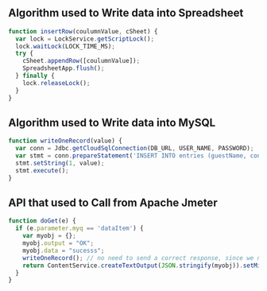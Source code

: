 ## Algorithm used to Write data into Spreadsheet

```javascript
function insertRow(coulumnValue, cSheet) {
  var lock = LockService.getScriptLock();
  lock.waitLock(LOCK_TIME_MS);
  try { 
    cSheet.appendRow([coulumnValue]);
    SpreadsheetApp.flush();
  } finally {
    lock.releaseLock();
  }
}
```

## Algorithm used to Write data into MySQL

```javascript
function writeOneRecord(value) {
  var conn = Jdbc.getCloudSqlConnection(DB_URL, USER_NAME, PASSWORD);
  var stmt = conn.prepareStatement('INSERT INTO entries (guestName, content) values (?, ?)');
  stmt.setString(1, value);
  stmt.execute();
}
```

## API that used to Call from Apache Jmeter

```javascript
function doGet(e) {
  if (e.parameter.myq == 'dataItem') {
    var myobj = {};
    myobj.output = "OK";
    myobj.data = "sucesss";
    writeOneRecord(); // no need to send a correct response, since we need to check only the output inside the database
    return ContentService.createTextOutput(JSON.stringify(myobj)).setMimeType(ContentService.MimeType.JSON); 
  }  
}
```
